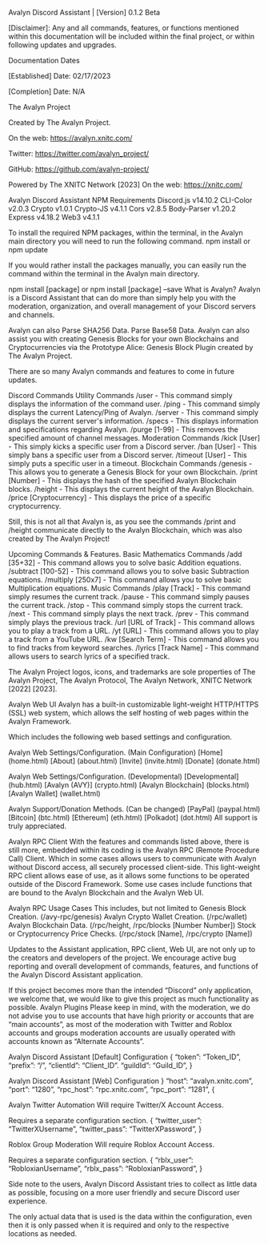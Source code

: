 
Avalyn Discord Assistant | [Version] 0.1.2 Beta

[Disclaimer]:  Any and all commands, features, or functions mentioned within this documentation will be included within the final project, or within following updates and upgrades.

Documentation Dates

[Established] Date: 02/17/2023

[Completion] Date: N/A



The Avalyn Project

Created by The Avalyn Project.

On the web: https://avalyn.xnitc.com/

Twitter: https://twitter.com/avalyn_project/

GitHub: https://github.com/avalyn-project/

Powered by The XNITC Network [2023]
On the web: https://xnitc.com/


Avalyn Discord Assistant NPM Requirements
Discord.js v14.10.2
CLI-Color v2.0.3
Crypto v1.0.1
Crypto-JS v4.1.1
Cors v2.8.5
Body-Parser v1.20.2
Express v4.18.2
Web3 v4.1.1

To install the required NPM packages, within the terminal, in the Avalyn main directory you will need to run the following command.
npm install or npm update

If you would rather install the packages manually, you can easily run the command within the terminal in the Avalyn main directory.




npm install [package] or npm install [package] –save
What is Avalyn?
Avalyn is a Discord Assistant that can do more than simply help you with the moderation, organization, and overall management of your Discord servers and channels.

Avalyn can also
Parse SHA256 Data.
Parse Base58 Data.
Avalyn can also assist you with creating Genesis Blocks for your own Blockchains and Cryptocurrencies via the Prototype Alice: Genesis Block Plugin created by The Avalyn Project.

There are so many Avalyn commands and features to come in future updates.

Discord Commands
Utility Commands
/user - This command simply displays the information of the command user.
/ping - This command simply displays the current Latency/Ping of Avalyn.
/server - This command simply displays the current server's information.
/specs - This displays information and specifications regarding Avalyn.
/purge [1-99] - This removes the specified amount of channel messages.
Moderation Commands
/kick [User] - This simply kicks a specific user from a Discord server.
/ban [User] - This simply bans a specific user from a Discord server.
/timeout [User] - This simply puts a specific user in a timeout.
Blockchain Commands
/genesis - This allows you to generate a Genesis Block for your own Blockchain.
/print [Number] - This displays the hash of the specified Avalyn Blockchain blocks.
/height - This displays the current height of the Avalyn Blockchain.
/price [Cryptocurrency] - This displays the price of a specific cryptocurrency.

Still, this is not all that Avalyn is, as you see the commands /print and /height communicate directly to the Avalyn Blockchain, which was also created by The Avalyn Project!




Upcoming Commands & Features.
Basic Mathematics Commands
/add [35+32] - This command allows you to solve basic Addition equations.
/subtract [100-52] - This command allows you to solve basic Subtraction equations.
/multiply [250x7] - This command allows you to solve basic Multiplication equations.
Music Commands
/play [Track] - This command simply resumes the current track.
/pause - This command simply pauses the current track.
/stop - This command simply stops the current track.
/next - This command simply plays the next track.
/prev - This command simply plays the previous track.
/url [URL of Track] - This command allows you to play a track from a URL.
/yt [URL] - This command allows you to play a track from a YouTube URL.
/kw [Search Term] - This command allows you to find tracks from keyword searches.
/lyrics [Track Name] - This command allows users to search lyrics of a specified track.




The Avalyn Project logos, icons, and trademarks are sole properties of The Avalyn Project, The Avalyn Protocol, The Avalyn Network, XNITC Network [2022] [2023].



Avalyn Web UI
Avalyn has a built-in customizable light-weight HTTP/HTTPS (SSL) web system, which allows the self hosting of web pages within the Avalyn Framework.

Which includes the following web based settings and configuration.

Avalyn Web Settings/Configuration. (Main Configuration)
[Home] (home.html)
[About] (about.html)
[Invite] (invite.html)
[Donate] (donate.html)

Avalyn Web Settings/Configuration. (Developmental)
[Developmental] (hub.html)
[Avalyn (AVY)] (crypto.html)
[Avalyn Blockchain] (blocks.html)
[Avalyn Wallet] (wallet.html)

Avalyn Support/Donation Methods. (Can be changed)
[PayPal] (paypal.html)
[Bitcoin] (btc.html)
[Ethereum] (eth.html)
[Polkadot] (dot.html)
All support is truly appreciated.

Avalyn RPC Client
With the features and commands listed above, there is still more, embedded within its coding is the Avalyn RPC (Remote Procedure Call) Client. Which in some cases allows users to communicate with Avalyn without Discord access, all securely processed client-side.
This light-weight RPC client allows ease of use, as it allows some functions to be operated outside of the Discord Framework.
Some use cases include functions that are bound to the Avalyn Blockchain and the Avalyn Web UI.


Avalyn RPC Usage Cases
This includes, but not limited to
Genesis Block Creation. (/avy-rpc/genesis)
Avalyn Crypto Wallet Creation. (/rpc/wallet)
Avalyn Blockchain Data. (/rpc/height, /rpc/blocks [Number Number])
Stock or Cryptocurrency Price Checks. (/rpc/stock [Name], /rpc/crypto [Name])

Updates to the Assistant application, RPC client, Web UI, are not only up to the creators and developers of the project. We encourage active bug reporting and overall development of commands, features, and functions of the Avalyn Discord Assistant application.

If this project becomes more than the intended “Discord” only application, we welcome that, we would like to give this project as much functionality as possible.
Avalyn Plugins
Please keep in mind, with the moderation, we do not advise you to use accounts that have high priority or accounts that are “main accounts”, as most of the moderation with Twitter and Roblox accounts and groups moderation accounts are usually operated with accounts known as “Alternate Accounts”.

Avalyn Discord Assistant [Default] Configuration
{
	“token”: “Token_ID”,
	“prefix”: “/”,
	“clientId”: “Client_ID”.
	“guildId”: “Guild_ID”,
}

Avalyn Discord Assistant [Web] Configuration
}
	“host”: “avalyn.xnitc.com”,
	“port”: “1280”,
	“rpc_host”: “rpc.xnitc.com”,
	“rpc_port”: “1281”,
{


Avalyn Twitter Automation
Will require Twitter/X Account Access.

Requires a separate configuration section.
{
	“twitter_user”: “TwitterXUsername”,
	“twitter_pass”: “TwitterXPassword”,
}

Roblox Group Moderation
Will require Roblox Account Access.

Requires a separate configuration section.
{
	“rblx_user”: “RobloxianUsername”,
	“rblx_pass”: “RobloxianPassword”,
}

Side note to the users, Avalyn Discord Assistant tries to collect as little data as possible, focusing on a more user friendly and secure Discord user experience.

The only actual data that is used is the data within the configuration, even then it is only passed when it is required and only to the respective locations as needed.


